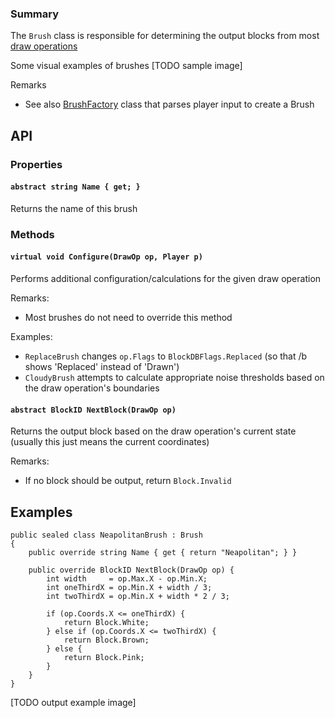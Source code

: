 ### Summary

The `Brush` class is responsible for determining the output blocks from most [draw operations](/Drawing/DrawOp.md)

Some visual examples of brushes
[TODO sample image]

Remarks
- See also [BrushFactory](/Drawing/BrushFactory.md) class that parses player input to create a Brush

## API

### Properties

#### `abstract string Name { get; }`

Returns the name of this brush

### Methods

#### `virtual void Configure(DrawOp op, Player p)`

Performs additional configuration/calculations for the given draw operation

Remarks:
- Most brushes do not need to override this method

Examples:
- `ReplaceBrush` changes `op.Flags` to `BlockDBFlags.Replaced` (so that /b shows 'Replaced' instead of 'Drawn')
- `CloudyBrush` attempts to calculate appropriate noise thresholds based on the draw operation's boundaries

#### `abstract BlockID NextBlock(DrawOp op)`

Returns the output block based on the draw operation's current state (usually this just means the current coordinates)

Remarks:
- If no block should be output, return `Block.Invalid`

## Examples

```CSharp
public sealed class NeapolitanBrush : Brush
{
	public override string Name { get { return "Neapolitan"; } }
        
	public override BlockID NextBlock(DrawOp op) {
		int width     = op.Max.X - op.Min.X;
		int oneThirdX = op.Min.X + width / 3;
		int twoThirdX = op.Min.X + width * 2 / 3;
			
		if (op.Coords.X <= oneThirdX) {
			return Block.White;
		} else if (op.Coords.X <= twoThirdX) {
			return Block.Brown;
        } else {
			return Block.Pink;
		}
    }
}
```
[TODO output example image]